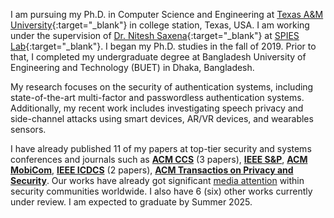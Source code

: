 I am pursuing my Ph.D. in Computer Science and Engineering at [Texas A&M University](https://www.tamu.edu/index.html){:target="_blank"} in college station, Texas, USA. I am working under the supervision of [Dr. Nitesh Saxena](https://nsaxena.engr.tamu.edu){:target="_blank"} at [SPIES Lab](https://spies.engr.tamu.edu){:target="_blank"}. I began my Ph.D. studies in the fall of 2019. Prior to that, I completed my undergraduate degree at Bangladesh University of Engineering and Technology (BUET) in Dhaka, Bangladesh.


My research focuses on the security of authentication systems, including state-of-the-art multi-factor and passwordless authentication systems. Additionally, my recent work includes investigating speech privacy and side-channel attacks using smart devices, AR/VR devices, and wearables sensors.

I have already published 11 of my papers at top-tier security and systems conferences and journals such as <ins>**ACM CCS**</ins> (3 papers), <ins>**IEEE S&P**</ins>, <ins>**ACM MobiCom**</ins>, <ins>**IEEE ICDCS**</ins> (2 papers), <ins>**ACM Transactios on Privacy and Security**</ins>. Our works have already got significant [media attention](https://tanvirmahdad.github.io/media/) within security communities worldwide. I also have 6 (six) other works currently under review. I am expected to graduate by Summer 2025.